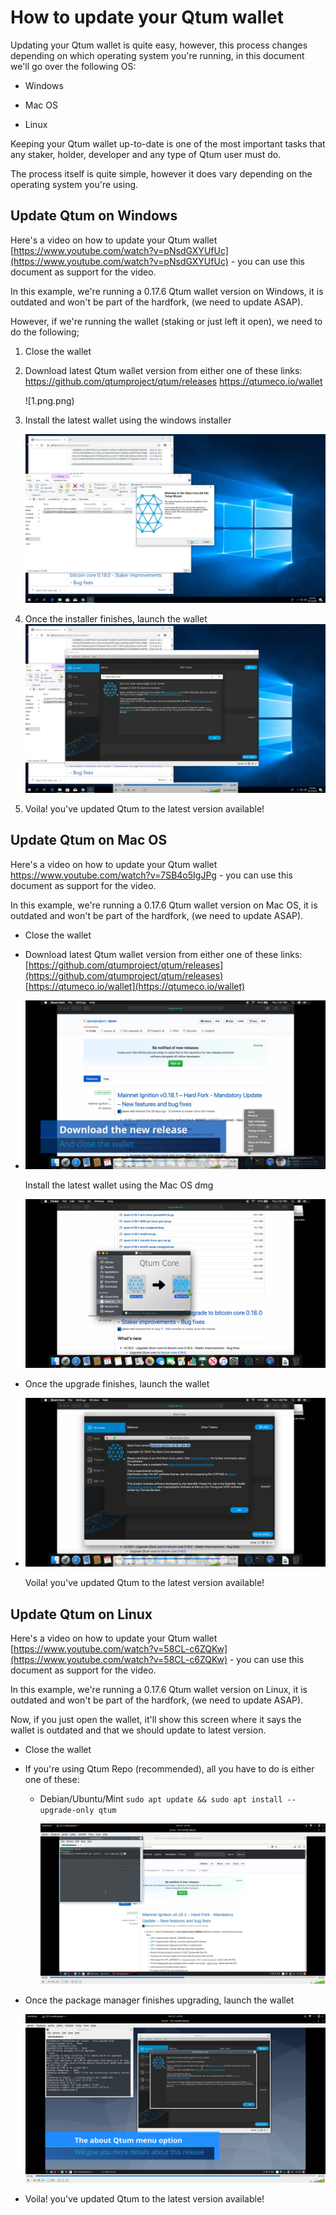 # How to update your Qtum wallet

Updating your Qtum wallet is quite easy, however, this process changes depending on which operating system you're running, in this document we'll go over the following OS:

- Windows

- Mac OS

- Linux

Keeping your Qtum wallet up-to-date is one of the most important tasks that any staker, holder, developer and any type of Qtum user must do. 

The process itself is quite simple, however it does vary depending on the operating system you're using.

## Update Qtum on Windows

Here's a video on how to update your Qtum wallet [https://www.youtube.com/watch?v=pNsdGXYUfUc](https://www.youtube.com/watch?v=pNsdGXYUfUc) - you can use this document as support for the video.

In this example, we're running a 0.17.6 Qtum wallet version on Windows, it is outdated and won't be part of the hardfork, (we need to update ASAP).

However, if we're running the wallet (staking or just left it open), we need to do the following;

1. Close the wallet

2. Download latest Qtum wallet version from either one of these links:
   https://github.com/qtumproject/qtum/releases
   https://qtumeco.io/wallet
   
   ![1.png.png)

3. Install the latest wallet using the windows installer
   
   ![2.png](2.png)

4. Once the installer finishes, launch the wallet
   ![](3.png)

5. Voila! you've updated Qtum to the latest version available!

## Update Qtum on Mac OS

Here's a video on how to update your Qtum wallet https://www.youtube.com/watch?v=7SB4o5IgJPg - you can use this document as support for the video.

In this example, we're running a 0.17.6 Qtum wallet version on Mac OS, it is outdated and won't be part of the hardfork, (we need to update ASAP).

- Close the wallet

- Download latest Qtum wallet version from either one of these links: [https://github.com/qtumproject/qtum/releases](https://github.com/qtumproject/qtum/releases) [https://qtumeco.io/wallet](https://qtumeco.io/wallet)

- ![4.png](4.png)
  
  Install the latest wallet using the Mac OS dmg 
  
  ![5.png](5.png)

- Once the upgrade finishes, launch the wallet

- ![6.png](6.png)
  
  Voila! you've updated Qtum to the latest version available!

## Update Qtum on Linux

Here's a video on how to update your Qtum wallet [https://www.youtube.com/watch?v=58CL-c6ZQKw](https://www.youtube.com/watch?v=58CL-c6ZQKw) - you can use this document as support for the video. 

In this example, we're running a 0.17.6 Qtum wallet version on Linux, it is outdated and won't be part of the hardfork, (we need to update ASAP).

Now, if you just open the wallet, it'll show this screen where it says the wallet is outdated and that we should update to latest version.

- Close the wallet

- If you're using Qtum Repo (recommended), all you have to do is either one of these:
  
  - Debian/Ubuntu/Mint `sudo apt update && sudo apt install --upgrade-only qtum`
    
    ![7.png](7.png)

- Once the package manager finishes upgrading, launch the wallet
  
  ![8.png](8.png)

- Voila! you've updated Qtum to the latest version available!
